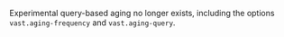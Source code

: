 Experimental query-based aging no longer exists, including the options
`vast.aging-frequency` and `vast.aging-query`.
